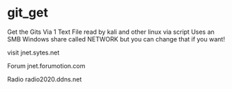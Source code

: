 # git_get
Get the Gits Via 1 Text File read by kali and other linux via script
Uses an SMB Windows share called NETWORK but you can change that if you want!

visit jnet.sytes.net

Forum
jnet.forumotion.com

Radio 
radio2020.ddns.net
